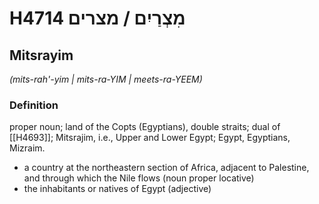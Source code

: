 # H4714 מִצְרַיִם / מצרים

## Mitsrayim

_(mits-rah'-yim | mits-ra-YIM | meets-ra-YEEM)_

### Definition

proper noun; land of the Copts (Egyptians), double straits; dual of [[H4693]]; Mitsrajim, i.e., Upper and Lower Egypt; Egypt, Egyptians, Mizraim.

- a country at the northeastern section of Africa, adjacent to Palestine, and through which the Nile flows (noun proper locative)
- the inhabitants or natives of Egypt (adjective)
